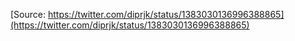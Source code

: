 [Source: https://twitter.com/diprjk/status/1383030136996388865](https://twitter.com/diprjk/status/1383030136996388865)